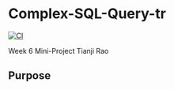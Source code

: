 # Complex-SQL-Query-tr

[![CI](https://github.com/nogibjj/Complex-SQL-Query-tr/actions/workflows/cicd.yml/badge.svg)](https://github.com/nogibjj/Complex-SQL-Query-tr/actions/workflows/cicd.yml)


Week 6 Mini-Project
Tianji Rao

## Purpose